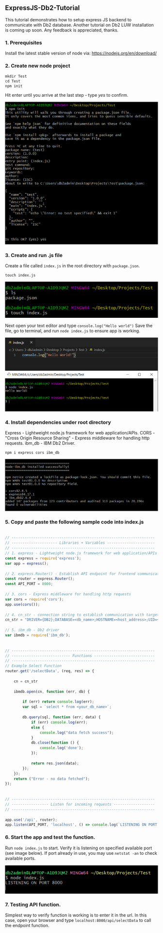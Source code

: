 ## ExpressJS-Db2-Tutorial
This tutorial demonstrates how to setup express JS backend to communicate with Db2 database.
Another tutorial on Db2 LUW installation is coming up soon. 
Any feedback is appreciated, thanks.


### 1. Prerequisites 
Install the latest stable version of node via: https://nodejs.org/en/download/


### 2. Create new node project
```
mkdir Test
cd Test
npm init 
```
Hit enter until you arrive at the last step - type *yes* to confirm.

![Image](https://raw.githubusercontent.com/coolKev666/ExpressJS-Db2-Tutorial/master/Images/Step%201.PNG)


### 3. Create and run .js file
Create a file called `index.js` in the root directory with `package.json`.
```
touch index.js
```
![Image](https://raw.githubusercontent.com/coolKev666/ExpressJS-Db2-Tutorial/master/Images/Step%202.PNG)

Next open your text editor and type `console.log("Hello world")`
Save the file, go to terminal, and run `node index.js` to ensure app is working.

![Image](https://raw.githubusercontent.com/coolKev666/ExpressJS-Db2-Tutorial/master/Images/Step%203.PNG)


### 4. Install dependencies under root directory 
Express - Lightweight node.js framework for web application/APIs. 
CORS - "Cross Origin Resource Sharing" - Express middleware for handling http requests. 
ibm_db - IBM Db2 Driver.
```
npm i express cors ibm_db
```
![Image](https://raw.githubusercontent.com/coolKev666/ExpressJS-Db2-Tutorial/master/Images/Step%204.PNG)


### 5. Copy and paste the following sample code into index.js
``` Javascript

// ------------------------------------------------------------------
// --------------------- Libraries + Variables ----------------------
// ------------------------------------------------------------------
// 1. express - Lightweight node.js framework for web application/APIs
const express = require('express');
var app = express();

// 2. express.Router() - Establish API endpoint for frontend communication based on API_PORT
const router = express.Router();
const API_PORT = 8000;

// 3. cors - Express middleware for handling http requests
var cors = require('cors');
app.use(cors());

// 4. cn_str - connection string to establish communication with target DB
cn_str = "DRIVER={DB2};DATABASE=<db_name>;HOSTNAME=<host_address>;UID=<user_id>;PWD=<password>;PORT=<PORT_NO>;PROTOCOL=TCPIP";

// 5. ibm_db - Db2 driver
var ibmdb = require('ibm_db');


// ------------------------------------------------------------------
// --------------------------- Functions ----------------------------
// ------------------------------------------------------------------
// Example Select Function
router.get('/selectData', (req, res) => {
    
    cn = cn_str

    ibmdb.open(cn, function (err, db) {

        if (err) return console.log(err);
        var sql = `select * from <your_db_name>`;

        db.query(sql, function (err, data) {
            if (err) console.log(err);
            else {
                console.log("data fetch success");
            }
            db.close(function () {
                console.log('done');
            });

            return res.json(data);
        });
    });
    return ("Error - no data fetched");
});


// ------------------------------------------------------------------
// ----------------- Listen for incoming requests -------------------
// ------------------------------------------------------------------

app.use('/api', router);
app.listen(API_PORT, 'localhost', () => console.log(`LISTENING ON PORT ${API_PORT}`));

```

### 6. Start the app and test the function. 
Run `node index.js` to start. Verify it is listening on specified available port (see image below). 
If port already in use, you may use `netstat -an` to check available ports.

![Image](https://github.com/coolKev666/ExpressJS-Db2-Tutorial/blob/master/Images/Step%205.PNG)

### 7. Testing API function. 
Simplest way to verify function is working is to enter it in the url. 
In this case, open your browser and type `localhost:8000/api/selectData` to call the endpoint function. 





